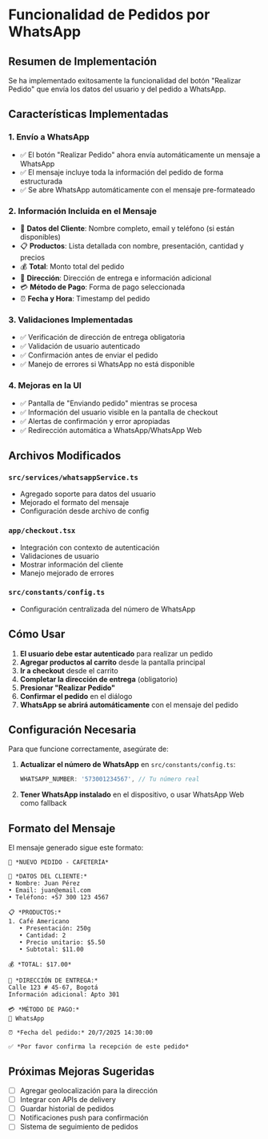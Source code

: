 # Funcionalidad de Pedidos por WhatsApp

## Resumen de Implementación

Se ha implementado exitosamente la funcionalidad del botón "Realizar Pedido" que envía los datos del usuario y del pedido a WhatsApp.

## Características Implementadas

### 1. Envío a WhatsApp
- ✅ El botón "Realizar Pedido" ahora envía automáticamente un mensaje a WhatsApp
- ✅ El mensaje incluye toda la información del pedido de forma estructurada
- ✅ Se abre WhatsApp automáticamente con el mensaje pre-formateado

### 2. Información Incluida en el Mensaje
- 👤 **Datos del Cliente**: Nombre completo, email y teléfono (si están disponibles)
- 📋 **Productos**: Lista detallada con nombre, presentación, cantidad y precios
- 💰 **Total**: Monto total del pedido
- 📍 **Dirección**: Dirección de entrega e información adicional
- 💳 **Método de Pago**: Forma de pago seleccionada
- ⏰ **Fecha y Hora**: Timestamp del pedido

### 3. Validaciones Implementadas
- ✅ Verificación de dirección de entrega obligatoria
- ✅ Validación de usuario autenticado
- ✅ Confirmación antes de enviar el pedido
- ✅ Manejo de errores si WhatsApp no está disponible

### 4. Mejoras en la UI
- ✅ Pantalla de "Enviando pedido" mientras se procesa
- ✅ Información del usuario visible en la pantalla de checkout
- ✅ Alertas de confirmación y error apropiadas
- ✅ Redirección automática a WhatsApp/WhatsApp Web

## Archivos Modificados

### `src/services/whatsappService.ts`
- Agregado soporte para datos del usuario
- Mejorado el formato del mensaje
- Configuración desde archivo de config

### `app/checkout.tsx`
- Integración con contexto de autenticación
- Validaciones de usuario
- Mostrar información del cliente
- Manejo mejorado de errores

### `src/constants/config.ts`
- Configuración centralizada del número de WhatsApp

## Cómo Usar

1. **El usuario debe estar autenticado** para realizar un pedido
2. **Agregar productos al carrito** desde la pantalla principal
3. **Ir a checkout** desde el carrito
4. **Completar la dirección de entrega** (obligatorio)
5. **Presionar "Realizar Pedido"** 
6. **Confirmar el pedido** en el diálogo
7. **WhatsApp se abrirá automáticamente** con el mensaje del pedido

## Configuración Necesaria

Para que funcione correctamente, asegúrate de:

1. **Actualizar el número de WhatsApp** en `src/constants/config.ts`:
   ```typescript
   WHATSAPP_NUMBER: '573001234567', // Tu número real
   ```

2. **Tener WhatsApp instalado** en el dispositivo, o usar WhatsApp Web como fallback

## Formato del Mensaje

El mensaje generado sigue este formato:

```
🛒 *NUEVO PEDIDO - CAFETERÍA*

👤 *DATOS DEL CLIENTE:*
• Nombre: Juan Pérez
• Email: juan@email.com
• Teléfono: +57 300 123 4567

📋 *PRODUCTOS:*
1. Café Americano
   • Presentación: 250g
   • Cantidad: 2
   • Precio unitario: $5.50
   • Subtotal: $11.00

💰 *TOTAL: $17.00*

📍 *DIRECCIÓN DE ENTREGA:*
Calle 123 # 45-67, Bogotá
Información adicional: Apto 301

💳 *MÉTODO DE PAGO:*
📱 WhatsApp

⏰ *Fecha del pedido:* 20/7/2025 14:30:00

✅ *Por favor confirma la recepción de este pedido*
```

## Próximas Mejoras Sugeridas

- [ ] Agregar geolocalización para la dirección
- [ ] Integrar con APIs de delivery
- [ ] Guardar historial de pedidos
- [ ] Notificaciones push para confirmación
- [ ] Sistema de seguimiento de pedidos
